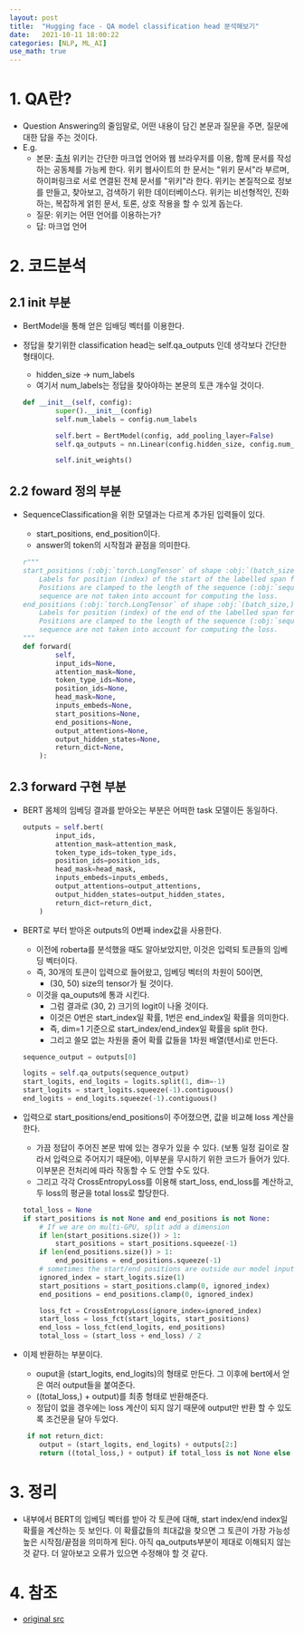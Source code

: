 ```yaml
---
layout: post
title:  "Hugging face - QA model classification head 분석해보기"
date:   2021-10-11 18:00:22
categories: [NLP, ML_AI]
use_math: true
---
```


# 1. QA란?
* Question Answering의 줄임말로, 어떤 내용이 담긴 본문과 질문을 주면, 질문에 대한 답을 주는 것이다.
* E.g.
    * 본문:  [출처](https://ko.wikipedia.org/wiki/%EC%9C%84%ED%82%A4)
    위키는 간단한 마크업 언어와 웹 브라우저를 이용, 함께 문서를 작성하는 공동체를 가능케 한다. 위키 웹사이트의 한 문서는 "위키 문서"라 부르며, 하이퍼링크로 서로 연결된 전체 문서를 "위키"라 한다. 위키는 본질적으로 정보를 만들고, 찾아보고, 검색하기 위한 데이터베이스다. 위키는 비선형적인, 진화하는, 복잡하게 얽힌 문서, 토론, 상호 작용을 할 수 있게 돕는다.
    * 질문: 위키는 어떤 언어를 이용하는가?
    * 답: 마크업 언어

# 2. 코드분석
## 2.1 init 부분
* BertModel을 통해 얻은 임배딩 벡터를 이용한다.
* 정답을 찾기위한 classification head는 self.qa_outputs 인데 생각보다 간단한 형태이다.
    * hidden_size $\rightarrow$ num_labels
    * 여기서 num_labels는 정답을 찾아야하는 본문의 토큰 개수일 것이다.

    ```python
    def __init__(self, config):
            super().__init__(config)
            self.num_labels = config.num_labels

            self.bert = BertModel(config, add_pooling_layer=False)
            self.qa_outputs = nn.Linear(config.hidden_size, config.num_labels)

            self.init_weights()
    ```

## 2.2 foward 정의 부분
* SequenceClassification을 위한 모델과는 다르게 추가된 입력들이 있다.
    * start_positions, end_position이다.
    * answer의 token의 시작점과 끝점을 의미한다.

    ```python
    r"""
    start_positions (:obj:`torch.LongTensor` of shape :obj:`(batch_size,)`, `optional`):
        Labels for position (index) of the start of the labelled span for computing the token classification loss.
        Positions are clamped to the length of the sequence (:obj:`sequence_length`). Position outside of the
        sequence are not taken into account for computing the loss.
    end_positions (:obj:`torch.LongTensor` of shape :obj:`(batch_size,)`, `optional`):
        Labels for position (index) of the end of the labelled span for computing the token classification loss.
        Positions are clamped to the length of the sequence (:obj:`sequence_length`). Position outside of the
        sequence are not taken into account for computing the loss.
    """
    def forward(
            self,
            input_ids=None,
            attention_mask=None,
            token_type_ids=None,
            position_ids=None,
            head_mask=None,
            inputs_embeds=None,
            start_positions=None,
            end_positions=None,
            output_attentions=None,
            output_hidden_states=None,
            return_dict=None,
        ):
    ```

## 2.3 forward 구현 부분
* BERT 몸체의 임베딩 결과를 받아오는 부분은 어떠한 task 모델이든 동일하다.

    ```python
    outputs = self.bert(
            input_ids,
            attention_mask=attention_mask,
            token_type_ids=token_type_ids,
            position_ids=position_ids,
            head_mask=head_mask,
            inputs_embeds=inputs_embeds,
            output_attentions=output_attentions,
            output_hidden_states=output_hidden_states,
            return_dict=return_dict,
        )
    ```
* BERT로 부터 받아온 outputs의 0번째 index값을 사용한다.
    * 이전에 roberta를 분석했을 때도 알아보았지만, 이것은 입력되 토큰들의 임베딩 벡터이다.
    * 즉, 30개의 토큰이 입력으로 들어왔고, 임베딩 벡터의 차원이 50이면,
        * (30, 50) size의 tensor가 될 것이다.
    * 이것을 qa_ouputs에 통과 시킨다. 
        * 그럼 결과로 (30, 2) 크기의 logit이 나올 것이다.
        * 이것은 0번은 start_index일 확률, 1번은 end_index일 확률을 의미한다.
        * 즉, dim=1 기준으로 start_index/end_index일 확률을 split 한다.
        * 그리고 쓸모 없는 차원을 줄어 확률 값들을 1차원 배열(텐서)로 만든다.

    ```python
    sequence_output = outputs[0]

    logits = self.qa_outputs(sequence_output)
    start_logits, end_logits = logits.split(1, dim=-1)
    start_logits = start_logits.squeeze(-1).contiguous()
    end_logits = end_logits.squeeze(-1).contiguous()
    ```

* 입력으로 start_positions/end_positions이 주어졌으면, 값을 비교해 loss 계산을 한다.
    * 가끔 정답이 주어진 본문 밖에 있는 경우가 있을 수 있다. (보통 일정 길이로 잘라서 입력으로 주어지기 때문에), 이부분을 무시하기 위한 코드가 들어가 있다. 이부분은 전처리에 따라 작동할 수 도 안할 수도 있다.
    * 그리고 각각 CrossEntropyLoss를 이용해 start_loss, end_loss를 계산하고, 두 loss의 평균을 total loss로 할당한다.

    ```python
    total_loss = None
    if start_positions is not None and end_positions is not None:
        # If we are on multi-GPU, split add a dimension
        if len(start_positions.size()) > 1:
            start_positions = start_positions.squeeze(-1)
        if len(end_positions.size()) > 1:
            end_positions = end_positions.squeeze(-1)
        # sometimes the start/end positions are outside our model inputs, we ignore these terms
        ignored_index = start_logits.size(1)
        start_positions = start_positions.clamp(0, ignored_index)
        end_positions = end_positions.clamp(0, ignored_index)

        loss_fct = CrossEntropyLoss(ignore_index=ignored_index)
        start_loss = loss_fct(start_logits, start_positions)
        end_loss = loss_fct(end_logits, end_positions)
        total_loss = (start_loss + end_loss) / 2
    ```

* 이제 반환하는 부분이다. 
    * ouput을 (start_logits, end_logits)의 형태로 만든다. 그 이후에 bert에서 얻은 여러 output들을 붙여준다.
    * ((total_loss,) + output)를 최종 형태로 반환해준다.
    * 정답이 없을 경우에는 loss 계산이 되지 않기 때문에 output만 반환 할 수 있도록 조건문을 달아 두었다.

    ```python
     if not return_dict:
        output = (start_logits, end_logits) + outputs[2:]
        return ((total_loss,) + output) if total_loss is not None else output
    ```

# 3. 정리
* 내부에서 BERT의 임베딩 벡터를 받아 각 토큰에 대해, start index/end index일 확률을 계산하는 듯 보인다. 이 확률값들의 최대값을 찾으면 그 토큰이 가장 가능성 높은 시작점/끝점을 의미하게 된다. 아직 qa_outputs부분이 제대로 이해되지 않는 것 같다. 더 알아보고 오류가 있으면 수정해야 할 것 같다.

# 4. 참조
* [original src](https://github.com/huggingface/transformers/blob/master/src/transformers/models/bert/modeling_bert.py)